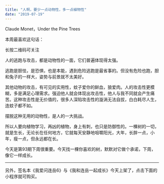 ```yaml
---
title: "人啊，要少一点动物性，多一点植物性"
date: "2019-07-19"
---
```


Claude Monet，Under the Pine Trees 

  

本周最喜欢这句话：

长按二维码可关注   

  

人的逃跑与攻击，都是动物性的一面，它们普遍体现得太强。  

  

逃跑是胆怯，是恐惧，也是本能，遇到危险逃跑是最省事的。但没有危险也跑，胆和兔子的一样大，姿势与前景就不太美好。  

  

其他动物的攻击，有可见的实用性，蚊子爱你的鲜血，狼爱肉。人的攻击性更模糊，多是满足心理需求。强迫他人就会体现出攻击性，他人与我不同就会产生痛苦。这种攻击性是无价值的，很多人深陷攻击性的漩涡无法自拔，白白耗尽人生，连蚊子都不如。

  

摆脱这种无用的动物性，是人的一大挑战。

  

所以人要向植物学习，再凶的植物，身上有刺，也只是防御性的。一棵树的一切，就是生长，无论长在任何地方，它就每天安静地咀嚼阳光，大年，长胖一点，小年，瘦一点，但永远都在长。  

  

今天是第93期下周很重要。今天找一棵你喜欢的树，默默对它做个承诺，下周，像它一样成长。

  

* * *

  

另外，签名本《我爱问连岳6》与《我和连岳一起成长》今天上架了，点击下面的小程序就可购买。
